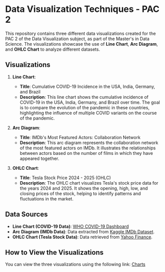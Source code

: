 # Data Visualization Techniques - PAC 2

This repository contains three different data visualizations created for the PAC 2 of the Data Visualization subject, as part of the Master's in Data Science. The visualizations showcase the use of **Line Chart**, **Arc Diagram**, and **OHLC Chart** to analyze different datasets.

## Visualizations

1. **Line Chart**: 
   - **Title**: Cumulative COVID-19 Incidence in the USA, India, Germany, and Brazil
   - **Description**: This line chart shows the cumulative incidence of COVID-19 in the USA, India, Germany, and Brazil over time. The goal is to compare the evolution of the pandemic in these countries, highlighting the influence of multiple COVID variants on the course of the pandemic.

2. **Arc Diagram**:
   - **Title**: IMDb's Most Featured Actors: Collaboration Network
   - **Description**: This arc diagram represents the collaboration network of the most featured actors on IMDb. It illustrates the relationships between actors based on the number of films in which they have appeared together.

3. **OHLC Chart**:
   - **Title**: Tesla Stock Price 2024 - 2025 (OHLC)
   - **Description**: The OHLC chart visualizes Tesla's stock price data for the years 2024 and 2025. It shows the opening, high, low, and closing prices of the stock, helping to identify patterns and fluctuations in the market.

## Data Sources

- **Line Chart (COVID-19 Data)**: [WHO COVID-19 Dashboard](https://data.who.int/dashboards/covid19/data)
- **Arc Diagram (IMDb Data)**: Data extracted from [Kaggle IMDb Dataset](https://www.kaggle.com/datasets/payamamanat/imbd-dataset/data).
- **OHLC Chart (Tesla Stock Data)**: Data retrieved from [Yahoo Finance](https://finance.yahoo.com/quote/TSLA/history/?guccounter=1&guce_referrer=aHR0cHM6Ly93d3cuZ29vZ2xlLmNvbS8&guce_referrer_sig=AQAAADv7PU0QVh0T8BEAKeQQIZm-pHbHB8xPjbSl0ALIjw4zSAF_rG3qp4RKY6Ze8o3QJnooVSKyW545lAjJJV5_m-fCyoV7Q8n-WZMRituNa8KB8jGoO_y08oOSR3NwJ8BjbC8EmNF4kFoh5x4Nzm61nT7M_eCKfi0JyGlPaBIVW7el).

## How to View the Visualizations

You can view the three visualizations using the following link: [Charts](https://avilavida.github.io/Visualitzaci-de-dades-PAC2/)
